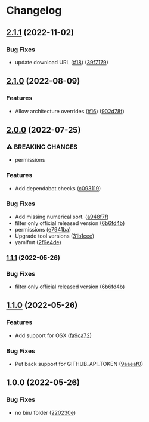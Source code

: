 # Changelog

## [2.1.1](https://github.com/gozer/asdf-teleport/compare/v2.1.0...v2.1.1) (2022-11-02)


### Bug Fixes

* update download URL ([#18](https://github.com/gozer/asdf-teleport/issues/18)) ([39f7179](https://github.com/gozer/asdf-teleport/commit/39f7179985b33623b7d5b38b9c32bb65daacaa6f))

## [2.1.0](https://github.com/gozer/asdf-teleport/compare/v2.0.0...v2.1.0) (2022-08-09)


### Features

* Allow architecture overrides ([#16](https://github.com/gozer/asdf-teleport/issues/16)) ([902d78f](https://github.com/gozer/asdf-teleport/commit/902d78f827c2f2c8a4611cfee6af491d363dffc8))

## [2.0.0](https://github.com/gozer/asdf-teleport/compare/v1.1.0...v2.0.0) (2022-07-25)


### ⚠ BREAKING CHANGES

* permissions

### Features

* Add dependabot checks ([c093119](https://github.com/gozer/asdf-teleport/commit/c09311930764c2ea0ad626ede8175ab21ba63d7b))


### Bug Fixes

* Add missing numerical sort. ([a948f7f](https://github.com/gozer/asdf-teleport/commit/a948f7fbb5f37f0b8796b7cbf37b1bd8720f4229))
* filter only official released version ([6b6fd4b](https://github.com/gozer/asdf-teleport/commit/6b6fd4bcacd607234af3527427978c7574547e24))
* permissions ([e7941ba](https://github.com/gozer/asdf-teleport/commit/e7941badd17ec5dda519348212fe622d8837e2f7))
* Upgrade tool versions ([31b1cee](https://github.com/gozer/asdf-teleport/commit/31b1cee18b04f29c5cb4feea0e50696139782ae4))
* yamlfmt ([2f9e4de](https://github.com/gozer/asdf-teleport/commit/2f9e4de8c62e61384824cfdb3e2a89d7b773c7de))

### [1.1.1](https://www.github.com/gozer/asdf-teleport/compare/v1.1.0...v1.1.1) (2022-05-26)


### Bug Fixes

* filter only official released version ([6b6fd4b](https://www.github.com/gozer/asdf-teleport/commit/6b6fd4bcacd607234af3527427978c7574547e24))

## [1.1.0](https://www.github.com/gozer/asdf-teleport/compare/v1.0.0...v1.1.0) (2022-05-26)


### Features

* Add support for OSX ([fa9ca72](https://www.github.com/gozer/asdf-teleport/commit/fa9ca721cefd14220ced552be1ca10f800e93100))


### Bug Fixes

* Put back support for GITHUB_API_TOKEN ([9aaeaf0](https://www.github.com/gozer/asdf-teleport/commit/9aaeaf09359911529bb36b5ded31bc5b2562f574))

## 1.0.0 (2022-05-26)

### Bug Fixes

- no bin/ folder ([220230e](https://www.github.com/gozer/asdf-teleport/commit/220230e3ba1a3fb2b226dd1939d1573abb23397c))
